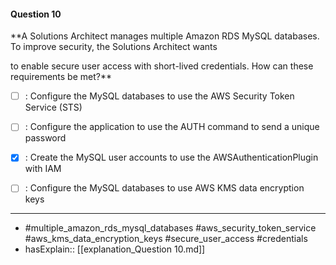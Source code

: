 #### Question  10

**A Solutions Architect manages multiple Amazon RDS MySQL databases. To improve security, the Solutions Architect wants

to enable secure user access with short-lived credentials. How can these requirements be met?**

- [ ] :  Configure the MySQL databases to use the AWS Security Token Service (STS)

- [ ] :  Configure the application to use the AUTH command to send a unique password

- [x] :  Create the MySQL user accounts to use the AWSAuthenticationPlugin with IAM

- [ ] :  Configure the MySQL databases to use AWS KMS data encryption keys

----

- #multiple_amazon_rds_mysql_databases #aws_security_token_service #aws_kms_data_encryption_keys #secure_user_access #credentials
- hasExplain:: [[explanation_Question  10.md]]
